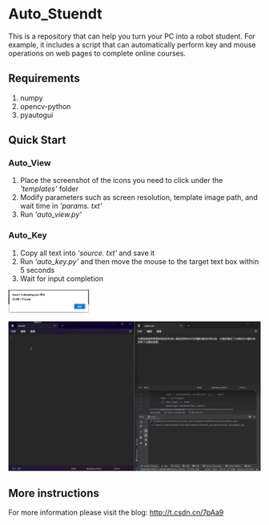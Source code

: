 # Auto_Stuendt
This is a repository that can help you turn your PC into a robot student. For example, it includes a script that can automatically perform key and mouse operations on web pages to complete online courses.



## Requirements
1. numpy
2. opencv-python
3. pyautogui



## Quick Start
### Auto_View
1. Place the screenshot of the icons you need to click under the *'templates'* folder
2. Modify parameters such as screen resolution, template image path, and wait time in *'params. txt'*
3. Run *'auto_view.py'*
### Auto_Key

1. Copy all text into *'source. txt'* and save it
2. Run *‘auto_key.py’* and then move the mouse to the target text box within 5 seconds
3. Wait for input completion

<img src="./Auto_Key/figures/barrier.png" alt="barrier" style="zoom:35%;" />

![test](./Auto_Key/figures/test.gif)



## More instructions
For more information please visit the blog: http://t.csdn.cn/7pAa9
